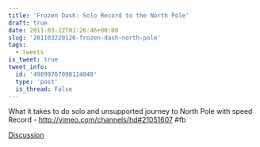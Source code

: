 ```yaml
---
title: 'Frozen Dash: Solo Record to the North Pole'
draft: true
date: 2011-03-22T01:26:46+00:00
slug: '201103220126-frozen-dash-north-pole'
tags:
  - tweets
is_tweet: true
tweet_info:
  id: '49899767098114048'
  type: 'post'
  is_thread: False
---
```




What it takes to do solo and unsupported journey to North Pole with speed Record - http://vimeo.com/channels/hd#21051607  #fb

[Discussion](https://x.com/sytelus/status/49899767098114048)
